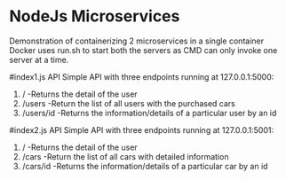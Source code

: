 # NodeJs Microservices

Demonstration of containerizing 2 microservices in a single container
Docker uses run.sh to start both the servers as CMD can only invoke one server at a time.

#index1.js API
Simple API with three endpoints running at 127.0.0.1:5000:
1. / -Returns the detail of the user
2. /users -Return the list of all users with the purchased cars
3. /users/id -Returns the information/details of a particular user by an id

#index2.js API
Simple API with three endpoints running at 127.0.0.1:5001:
1. / -Returns the detail of the user
2. /cars -Return the list of all cars with detailed information
3. /cars/id -Returns the information/details of a particular car by an id
